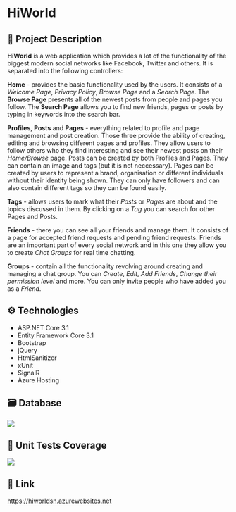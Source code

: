 # HiWorld

## 📃 Project Description
**HiWorld** is a web application which provides a lot of the functionality of the biggest modern social networks like Facebook, Twitter and others.
It is separated into the following controllers:

**Home** - provides the basic functionality used by the users. It consists of a _Welcome Page_, _Privacy Policy_, _Browse Page_ and a _Search Page_. The **Browse Page** presents all of the newest posts from people and pages you follow. The **Search Page** allows you to find new friends, pages or posts by typing in keywords into the search bar.

**Profiles**, **Posts** and **Pages** - everything related to profile and page management and post creation. Those three provide the ability of creating, editing and browsing different pages and profiles. They allow users to follow others who they find interesting and see their newest posts on their _Home/Browse_ page. Posts can be created by both Profiles and Pages. They can contain an image and tags (but it is not neccessary). Pages can be created by users to represent a brand, organisation or different individuals without their identity being shown. They can only have followers and can also contain different tags so they can be found easily.

**Tags** - allows users to mark what their _Posts_ or _Pages_ are about and the topics discussed in them. By clicking on a _Tag_ you can search for other Pages and Posts.

**Friends** - there you can see all your friends and manage them. It consists of a page for accepted friend requests and pending friend requests. Friends are an important part of every social network and in this one they allow you to create _Chat Groups_ for real time chatting.

**Groups** - contain all the functionality revolving around creating and managing a chat group. You can _Create_, _Edit_, _Add Friends_, _Change their permission level_ and more. You can only invite people who have added you as a _Friend_.

## ⚙ Technologies
* ASP.NET Core 3.1
* Entity Framework Core 3.1
* Bootstrap
* jQuery
* HtmlSanitizer
* xUnit
* SignalR
* Azure Hosting

## 🗃 Database
![](https://cdn.discordapp.com/attachments/385512132969758733/788457060156702731/Diagram.png)

## 🧪 Unit Tests Coverage
![](https://cdn.discordapp.com/attachments/385512132969758733/789236692107919410/unknown.png)

## 🔗 Link
https://hiworldsn.azurewebsites.net

